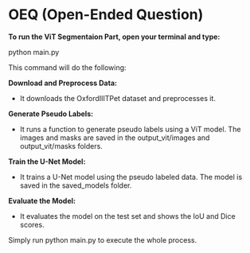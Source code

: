# OEQ (Open-Ended Question)

**To run the ViT Segmentaion Part, open your terminal and type:**

python main.py

This command will do the following:

**Download and Preprocess Data:**

- It downloads the OxfordIIITPet dataset and preprocesses it.

**Generate Pseudo Labels:**

- It runs a function to generate pseudo labels using a ViT model. The images and masks are saved in the output_vit/images and output_vit/masks folders.

**Train the U-Net Model:**

- It trains a U-Net model using the pseudo labeled data. The model is saved in the saved_models folder.

**Evaluate the Model:**

- It evaluates the model on the test set and shows the IoU and Dice scores.

Simply run python main.py to execute the whole process.
